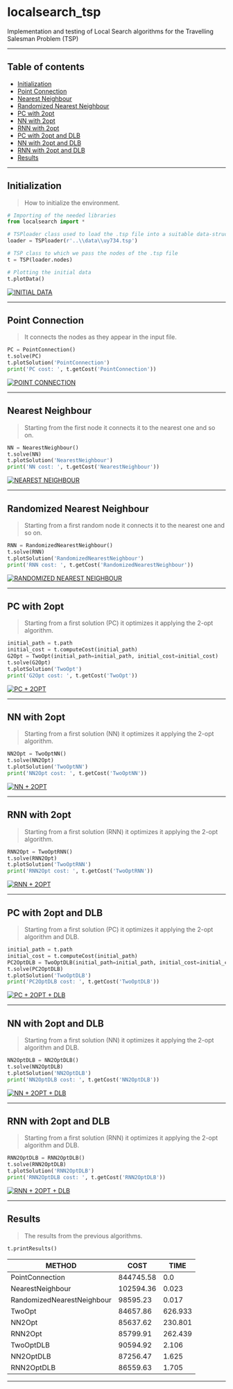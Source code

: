 # localsearch_tsp
Implementation and testing of Local Search algorithms for the Travelling Salesman Problem (TSP)

---
## Table of contents

- [Initialization](#initialization)
- [Point Connection](#point-connection)
- [Nearest Neighbour](#nearest-neighbour)
- [Randomized Nearest Neighbour](#randomized-nearest-neighbour)
- [PC with 2opt](#pc-with-2opt)
- [NN with 2opt](#nn-with-2opt)
- [RNN with 2opt](#rnn-with-2opt)
- [PC with 2opt and DLB](#pc-with-2opt-and-dlb)
- [NN with 2opt and DLB](#nn-with-2opt-and-dlb)
- [RNN with 2opt and DLB](#rnn-with-2opt-and-dlb)
- [Results](#results)

---

## Initialization
> How to initialize the environment.
```python
# Importing of the needed libraries
from localsearch import *

# TSPloader class used to load the .tsp file into a suitable data-structure
loader = TSPloader(r'..\\data\\uy734.tsp')

# TSP class to which we pass the nodes of the .tsp file
t = TSP(loader.nodes)

# Plotting the initial data
t.plotData()
```
[![INITIAL DATA](https://raw.githubusercontent.com/L4plac3/localsearch_tsp/master/images/initialdata.png)]()

---

## Point Connection
> It connects the nodes as they appear in the input file.
```python
PC = PointConnection()
t.solve(PC)
t.plotSolution('PointConnection')
print('PC cost: ', t.getCost('PointConnection'))
```
[![POINT CONNECTION](https://raw.githubusercontent.com/L4plac3/localsearch_tsp/master/images/PC.png)]()

---

## Nearest Neighbour
> Starting from the first node it connects it to the nearest one and so on.
```python
NN = NearestNeighbour()
t.solve(NN)
t.plotSolution('NearestNeighbour')
print('NN cost: ', t.getCost('NearestNeighbour'))
```
[![NEAREST NEIGHBOUR](https://raw.githubusercontent.com/L4plac3/localsearch_tsp/master/images/NN.png)]()

---

## Randomized Nearest Neighbour
> Starting from a first random node it connects it to the nearest one and so on.
```python
RNN = RandomizedNearestNeighbour()
t.solve(RNN)
t.plotSolution('RandomizedNearestNeighbour')
print('RNN cost: ', t.getCost('RandomizedNearestNeighbour'))
```
[![RANDOMIZED NEAREST NEIGHBOUR](https://raw.githubusercontent.com/L4plac3/localsearch_tsp/master/images/RNN.png)]()

---

## PC with 2opt
> Starting from a first solution (PC) it optimizes it applying the 2-opt algorithm.
```python
initial_path = t.path
initial_cost = t.computeCost(initial_path)
G2Opt = TwoOpt(initial_path=initial_path, initial_cost=initial_cost)
t.solve(G2Opt)
t.plotSolution('TwoOpt')
print('G2Opt cost: ', t.getCost('TwoOpt'))
```
[![PC + 2OPT](https://raw.githubusercontent.com/L4plac3/localsearch_tsp/master/images/PC2Opt.png)]()

---

## NN with 2opt
> Starting from a first solution (NN) it optimizes it applying the 2-opt algorithm.
```python
NN2Opt = TwoOptNN()
t.solve(NN2Opt)
t.plotSolution('TwoOptNN')
print('NN2Opt cost: ', t.getCost('TwoOptNN'))
```
[![NN + 2OPT](https://raw.githubusercontent.com/L4plac3/localsearch_tsp/master/images/NN2Opt.png)]()

---

## RNN with 2opt
> Starting from a first solution (RNN) it optimizes it applying the 2-opt algorithm.
```python
RNN2Opt = TwoOptRNN()
t.solve(RNN2Opt)
t.plotSolution('TwoOptRNN')
print('RNN2Opt cost: ', t.getCost('TwoOptRNN'))
```
[![RNN + 2OPT](https://raw.githubusercontent.com/L4plac3/localsearch_tsp/master/images/RNN2Opt.png)]()

---

## PC with 2opt and DLB
> Starting from a first solution (PC) it optimizes it applying the 2-opt algorithm and DLB.
```python
initial_path = t.path
initial_cost = t.computeCost(initial_path)
PC2OptDLB = TwoOptDLB(initial_path=initial_path, initial_cost=initial_cost)
t.solve(PC2OptDLB)
t.plotSolution('TwoOptDLB')
print('PC2OptDLB cost: ', t.getCost('TwoOptDLB'))
```
[![PC + 2OPT + DLB](https://raw.githubusercontent.com/L4plac3/localsearch_tsp/master/images/PC2OptDLB.png)]()

---

## NN with 2opt and DLB
> Starting from a first solution (NN) it optimizes it applying the 2-opt algorithm and DLB.
```python
NN2OptDLB = NN2OptDLB()
t.solve(NN2OptDLB)
t.plotSolution('NN2OptDLB')
print('NN2OptDLB cost: ', t.getCost('NN2OptDLB'))
```
[![NN + 2OPT + DLB](https://raw.githubusercontent.com/L4plac3/localsearch_tsp/master/images/NN2OptDLB.png)]()

---

## RNN with 2opt and DLB
> Starting from a first solution (RNN) it optimizes it applying the 2-opt algorithm and DLB.
```python
RNN2OptDLB = RNN2OptDLB()
t.solve(RNN2OptDLB)
t.plotSolution('RNN2OptDLB')
print('RNN2OptDLB cost: ', t.getCost('RNN2OptDLB'))
```
[![RNN + 2OPT + DLB](https://raw.githubusercontent.com/L4plac3/localsearch_tsp/master/images/RNN2OptDLB.png)]()

---

## Results
> The results from the previous algorithms.
```python
t.printResults()
```
| METHOD | COST | TIME |
|-|-|-|
| PointConnection | 844745.58 | 0.0 |
| NearestNeighbour | 102594.36 | 0.023 |
| RandomizedNearestNeighbour | 98595.23 | 0.017 |
| TwoOpt | 84657.86 | 626.933 |
| NN2Opt | 85637.62 | 230.801 |
| RNN2Opt | 85799.91 | 262.439 |
| TwoOptDLB | 90594.92 | 2.106 |
| NN2OptDLB | 87256.47 | 1.625 |
| RNN2OptDLB | 86559.63 | 1.705 |

---
